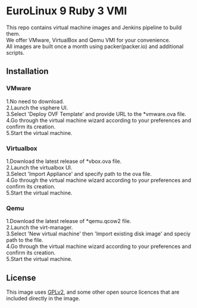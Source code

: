 # EuroLinux 9 Ruby 3 VMI
This repo contains virtual machine images and Jenkins pipeline to build them.  
We offer VMware, VirtualBox and Qemu VMI for your convenience.  
All images are built once a month using packer(packer.io) and additional scripts.

## Installation  
### VMware
1.No need to download.  
2.Launch the vsphere UI.  
3.Select 'Deploy OVF Template' and provide URL to the *vmware.ova file.  
4.Go through the virtual machine wizard according to your preferences and confirm its creation.  
5.Start the virtual machine.  
### Virtualbox
1.Download the latest release of *vbox.ova file.  
2.Launch the virtualbox UI.  
3.Select 'Import Appliance' and specify path to the ova file.  
4.Go through the virtual machine wizard according to your preferences and confirm its creation.  
5.Start the virtual machine.  
### Qemu
1.Download the latest release of *qemu.qcow2 file.  
2.Launch the virt-manager.  
3.Select 'New virtual machine' then 'Import existing disk image' and speciy path to the file.  
4.Go through the virtual machine wizard according to your preferences and confirm its creation.  
5.Start the virtual machine.  

## License
This image uses [GPLv2](https://github.com/EuroLinux/eurolinux-9-el-release/blob/master/GPL),
and some other open source licences that are included directly in the image.